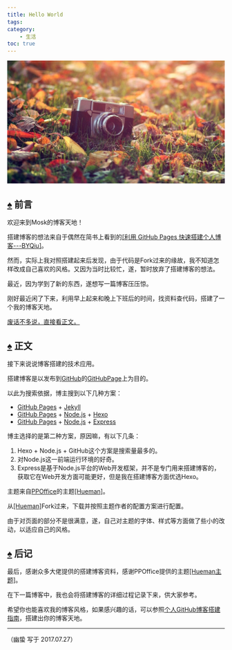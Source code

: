 ```yaml
---
title: Hello World
tags: 
category: 
	- 生活
toc: true
---
```

![Hello World！](https://github.com/Mirbosk13s/ImageLibrary/blob/master/blog/p002.jpg?raw=true "文艺")

## [♠](#1) <span id='1'>前言</span>

欢迎来到Mosk的博客天地！<br/>

搭建博客的想法来自于偶然在简书上看到的[[利用 GitHub Pages 快速搭建个人博客---BYQiu]](http://www.jianshu.com/p/e68fba58f75c)。<br/>

然而，实际上我对照搭建起来后发现，由于代码是Fork过来的缘故，我不知道怎样改成自己喜欢的风格。又因为当时比较忙，遂，暂时放弃了搭建博客的想法。<br/>

最近，因为学到了新的东西，遂想写一篇博客压压惊。<br/>

刚好最近闲了下来，利用早上起来和晚上下班后的时间，找资料查代码，搭建了一个我的博客天地。<br/>

[废话不多说，直接看正文。](#2)<br/>

## [♠](#2) <span id='2'>正文</span>

接下来说说博客搭建的技术应用。<br/>

搭建博客是以发布到[GitHub](https://github.com/)的[GitHubPage](https://pages.github.com/)上为目的。<br/>

以此为搜索依据，博主搜到以下几种方案：
* [GitHub Pages](https://pages.github.com/) + [Jekyll](http://jekyllrb.com/) 
* [GitHub Pages](https://pages.github.com/) + [Node.js](https://nodejs.org/en/) + [Hexo](https://hexo.io/)
* [GitHub Pages](https://pages.github.com/) + [Node.js](https://nodejs.org/en/) + [Express](http://www.expressjs.com.cn/)<br/>

博主选择的是第二种方案，原因嘛，有以下几条：
1. Hexo + Node.js + GitHub这个方案是搜索量最多的。
2. 对Node.js这一前端运行环境的好奇。
3. Express是基于Node.js平台的Web开发框架，并不是专门用来搭建博客的，获取它在Web开发方面可能更好，但是我在搭建博客方面优选Hexo。<br/>

主题来自[PPOffice](https://github.com/ppoffice/)的主题[[Hueman]](https://github.com/ppoffice/hexo-theme-hueman "PPOffice的主题Hueman")。<br/>

从[[Hueman]](https://github.com/ppoffice/hexo-theme-hueman "PPOffice的主题Hueman")Fork过来，下载并按照主题作者的配置方案进行配置。<br/>

由于对页面的部分不是很满意，遂，自己对主题的字体、样式等方面做了些小的改动，以适应自己的风格。<br/>

## [♠](#3) <span id='3'>后记</span>

最后，感谢众多大佬提供的搭建博客资料，感谢PPOffice提供的主题[[Hueman主题]](https://github.com/ppoffice/hexo-theme-hueman "PPOffice的主题Hueman")。<br/>

在下一篇博客中，我也会将搭建博客的详细过程记录下来，供大家参考。<br/>

希望你也能喜欢我的博客风格，如果感兴趣的话，可以参照[个人GitHub博客搭建指南]()，搭建出你的博客天地。<br/>

---

（幽蛰 写于 2017.07.27）

